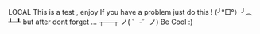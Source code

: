 LOCAL
This is a test , enjoy 
If you have a problem just do this ! (╯°□°）╯︵ ┻━┻
but after dont forget ... ┬──┬ ノ( ゜-゜ノ) Be Cool :)
